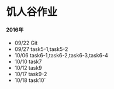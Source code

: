 # 饥人谷作业
#### 2016年
* 09/22 Git 
* 09/27 task5-1,task5-2
* 10/06 task6-1,task6-2,task6-3,task6-4
* 10/10 task7
* 10/12 task9
* 10/17 task9-2
* 10/18 task10`
